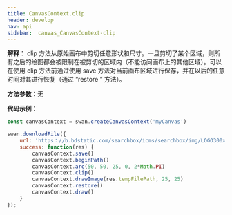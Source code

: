 ```yaml
---
title: CanvasContext.clip
header: develop
nav: api
sidebar:  canvas_CanvasContext-clip
---
```




 


**解释**： clip  方法从原始画布中剪切任意形状和尺寸。一旦剪切了某个区域，则所有之后的绘图都会被限制在被剪切的区域内（不能访问画布上的其他区域）。可以在使用 clip 方法前通过使用 save 方法对当前画布区域进行保存，并在以后的任意时间对其进行恢复（通过 “restore ” 方法）。

**方法参数**：无

**代码示例**：

```js
const canvasContext = swan.createCanvasContext('myCanvas')

swan.downloadFile({
    url: 'https：//b.bdstatic.com/searchbox/icms/searchbox/img/LOGO300x300.jpg',
    success: function(res) {
        canvasContext.save()
        canvasContext.beginPath()
        canvasContext.arc(50, 50, 25, 0, 2*Math.PI)
        canvasContext.clip()
        canvasContext.drawImage(res.tempFilePath, 25, 25)
        canvasContext.restore()
        canvasContext.draw()
    }
});
```

